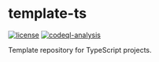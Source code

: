 # template-ts

[![license](https://img.shields.io/badge/License-Apache%202.0-blue.svg)](https://opensource.org/licenses/Apache-2.0)
[![codeql-analysis](https://github.com/varodv/template-ts/actions/workflows/codeql-analysis.yml/badge.svg?branch=main)](https://github.com/varodv/template-ts/actions/workflows/codeql-analysis.yml)

Template repository for TypeScript projects.
